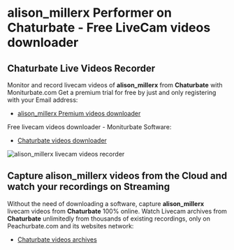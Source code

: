 # alison_millerx Performer on Chaturbate - Free LiveCam videos downloader

## Chaturbate Live Videos Recorder

Monitor and record livecam videos of **alison_millerx** from **Chaturbate** with Moniturbate.com
Get a premium trial for free by just and only registering with your Email address:
* [alison_millerx Premium videos downloader](https://moniturbate.com/request-demo-licence-key.html)

Free livecam videos downloader - Moniturbate Software:
* [Chaturbate videos downloader](https://moniturbate.com/moniturbate-download-software.html)

![alison_millerx livecam videos recorder](https://peachurnet.com/templates/moniturbate-software.png)


## Capture alison_millerx videos from the Cloud and watch your recordings on Streaming

Without the need of downloading a software, capture **alison_millerx** livecam videos from **Chaturbate** 100% online.
Watch Livecam archives from **Chaturbate** unlimitedly from thousands of existing recordings, only on Peachurbate.com and its websites network:
* [Chaturbate videos archives](https://peachurnet.com/)